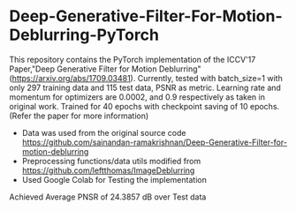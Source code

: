# Deep-Generative-Filter-For-Motion-Deblurring-PyTorch
This repository contains the PyTorch implementation of the ICCV'17 Paper,"Deep Generative Filter for Motion Deblurring" (https://arxiv.org/abs/1709.03481). Currently, tested with batch_size=1 with only 297 training data and 115 test data, PSNR as metric. Learning rate and momentum for optimizers are 0.0002, and 0.9 respectively as taken in original work. Trained for 40 epochs with checkpoint saving of 10 epochs. (Refer the paper for more information)

- Data was used from the original source code https://github.com/sainandan-ramakrishnan/Deep-Generative-Filter-for-motion-deblurring 
- Preprocessing functions/data utils modified from https://github.com/leftthomas/ImageDeblurring
- Used Google Colab for Testing the implementation

Achieved Average PNSR of 24.3857 dB over Test data 
